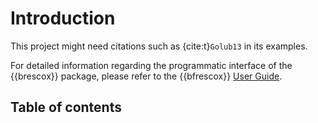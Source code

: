 # Introduction

This project might need citations such as {cite:t}`Golub13` in its
examples.

For detailed information regarding the programmatic interface of the
{{brescox}} package, please refer to the {{bfrescox}}
[User Guide](https://bfrescox.readthedocs.io).

## Table of contents

```{tableofcontents}
```
